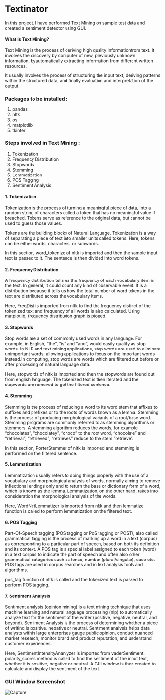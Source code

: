 # Textinator


In this project, I have performed Text Mining on sample test data and created a sentiment detector using GUI.

#### What is Text Mining?

Text Mining is the process of deriving high quality informationfrom text. It involves the discovery by computer of new, previously unknown information, byautomatically extracting information from different written resources.

It usually involves the process of structuring the input text, deriving patterns within the structured data, and finally evaluation and interpretation of the output.

### Packages to be installed :
1. pandas
2. nltk
3. os
4. matplotlib
5. tkinter


### Steps involved in Text Mining :
1. Tokenization
2. Frequency Distribution
3. Stopwords
4. Stemming
5. Lemmatization
6. POS Tagging
7. Sentiment Analysis


#### 1. Tokenization


Tokenization is the process of turning a meaningful piece of data, into a random string of characters called a token that has no meaningful value if breached. Tokens serve as reference to the original data, but cannot be used to guess those values. 

Tokens are the building blocks of Natural Language. Tokenization is a way of separating a piece of text into smaller units called tokens. Here, tokens can be either words, characters, or subwords.

In this section, word_tokenize of nltk is imported and then the sample input text is passed to it. The sentence is then divided into word tokens.



#### 2. Frequency Distribution

A frequency distribution tells us the frequency of each vocabulary item in the text. In general, it could count any kind of observable event. It is a distribution because it tells us how the total number of word tokens in the text are distributed across the vocabulary items.

Here, FreqDist is imported from nltk to find the frequency distinct of the tokenized text and frequency of all words is also calculated. Using matplotlib, frequency distribution graph is plotted.



#### 3. Stopwords

Stop words are a set of commonly used words in any language. For example, in English, “the”, “is” and “and”, would easily qualify as stop words. In NLP and text mining applications, stop words are used to eliminate unimportant words, allowing applications to focus on the important words instead.In computing, stop words are words which are filtered out before or after processing of natural language data.

Here, stopwords of nltk is imported and then the stopwords are found out from english language. The tokenized text is then iterated and the stopwords are removed to get the filtered sentence.



#### 4. Stemming

Stemming is the process of reducing a word to its word stem that affixes to suffixes and prefixes or to the roots of words known as a lemma. Stemming is the process of producing morphological variants of a root/base word. Stemming programs are commonly referred to as stemming algorithms or stemmers. A stemming algorithm reduces the words, for example “chocolates”, “chocolatey”, “choco” to the root word, “chocolate” and “retrieval”, “retrieved”, “retrieves” reduce to the stem “retrieve”. 

In this section, PorterStemmer of nltk is imported and stemming is performed on the filtered sentence. 



#### 5. Lemmatization

Lemmatization usually refers to doing things properly with the use of a vocabulary and morphological analysis of words, normally aiming to remove inflectional endings only and to return the base or dictionary form of a word, which is known as the lemma. Lemmatization, on the other hand, takes into consideration the morphological analysis of the words.

Here, WordNetLemmatizer is imported from nltk and then lemmatize function is called to perform lemmatization on the filtered text.



#### 6. POS Tagging

Part-Of-Speech tagging (POS tagging or PoS tagging or POST), also called grammatical tagging is the process of marking up a word in a text (corpus) as corresponding to a particular part of speech, based on both its definition and its context. A POS tag is a special label assigned to each token (word) in a text corpus to indicate the part of speech and often also other grammatical categories such as tense, number (plural/singular), case etc. POS tags are used in corpus searches and in text analysis tools and algorithms.

pos_tag function of nltk is called and the tokenized text is passed to perform POS tagging.



#### 7. Sentiment Analysis

Sentiment analysis (opinion mining) is a text mining technique that uses machine learning and natural language processing (nlp) to automatically analyze text for the sentiment of the writer (positive, negative, neutral, and beyond). Sentiment Analysis is the process of determining whether a piece of writing is positive, negative or neutral. Sentiment analysis helps data analysts within large enterprises gauge public opinion, conduct nuanced market research, monitor brand and product reputation, and understand customer experiences.

Here, SentimentIntensityAnanlyzer is imported from vaderSentiment. polarity_scores method is called to find the sentiment of the input text, whether it is positive, negative or neutral. A GUI window is then created to calculate and display the sentiment of the text.


### GUI Window Screenshot


![Capture](https://user-images.githubusercontent.com/76059423/102685916-f35c8d80-4209-11eb-9c97-4773989dad2a.PNG)
